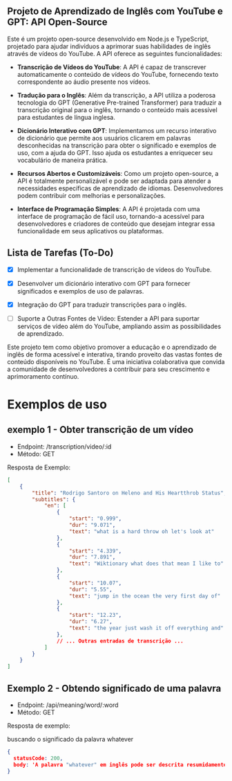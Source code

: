 ## Projeto de Aprendizado de Inglês com YouTube e GPT: API Open-Source

Este é um projeto open-source desenvolvido em Node.js e TypeScript, projetado para ajudar indivíduos a aprimorar suas habilidades de inglês através de vídeos do YouTube. A API oferece as seguintes funcionalidades:

- **Transcrição de Vídeos do YouTube**: A API é capaz de transcrever automaticamente o conteúdo de vídeos do YouTube, fornecendo texto correspondente ao áudio presente nos vídeos.

- **Tradução para o Inglês**: Além da transcrição, a API utiliza a poderosa tecnologia do GPT (Generative Pre-trained Transformer) para traduzir a transcrição original para o inglês, tornando o conteúdo mais acessível para estudantes de língua inglesa.

- **Dicionário Interativo com GPT**: Implementamos um recurso interativo de dicionário que permite aos usuários clicarem em palavras desconhecidas na transcrição para obter o significado e exemplos de uso, com a ajuda do GPT. Isso ajuda os estudantes a enriquecer seu vocabulário de maneira prática.

- **Recursos Abertos e Customizáveis**: Como um projeto open-source, a API é totalmente personalizável e pode ser adaptada para atender a necessidades específicas de aprendizado de idiomas. Desenvolvedores podem contribuir com melhorias e personalizações.

- **Interface de Programação Simples**: A API é projetada com uma interface de programação de fácil uso, tornando-a acessível para desenvolvedores e criadores de conteúdo que desejam integrar essa funcionalidade em seus aplicativos ou plataformas.

## Lista de Tarefas (To-Do)

- [x] Implementar a funcionalidade de transcrição de vídeos do YouTube.
- [x] Desenvolver um dicionário interativo com GPT para fornecer significados e exemplos de uso de palavras.
- [x] Integração do GPT para traduzir transcrições para o inglês.
- [ ] Suporte a Outras Fontes de Vídeo: Estender a API para suportar serviços de vídeo além do YouTube, ampliando assim as possibilidades de aprendizado.


Este projeto tem como objetivo promover a educação e o aprendizado de inglês de forma acessível e interativa, tirando proveito das vastas fontes de conteúdo disponíveis no YouTube. É uma iniciativa colaborativa que convida a comunidade de desenvolvedores a contribuir para seu crescimento e aprimoramento contínuo.

# Exemplos de uso

## exemplo 1 - Obter transcrição de um vídeo

- Endpoint: /transcription/video/:id
- Método: GET

Resposta de Exemplo:

```json
[
    {
        "title": "Rodrigo Santoro on Heleno and His Heartthrob Status",
        "subtitles": {
            "en": [
                {
                    "start": "0.999",
                    "dur": "9.071",
                    "text": "what is a hard throw oh let's look at"
                },
                {
                    "start": "4.339",
                    "dur": "7.891",
                    "text": "Wiktionary what does that mean I like to"
                },
                {
                    "start": "10.07",
                    "dur": "5.55",
                    "text": "jump in the ocean the very first day of"
                },
                {
                    "start": "12.23",
                    "dur": "6.27",
                    "text": "the year just wash it off everything and"
                },
                // ... Outras entradas de transcrição ...
            ]
        }
    }
]
```

## Exemplo 2 - Obtendo significado de uma palavra

- Endpoint: /api/meaning/word/:word
- Método: GET

Resposta de exemplo: 

buscando o significado da palavra whatever

```json
{
  statusCode: 200,
  body: 'A palavra "whatever" em inglês pode ser descrita resumidamente como uma expressão usada para indicar indiferença, desinteresse ou para deixar uma decisão ou escolha em aberto.'
}

```